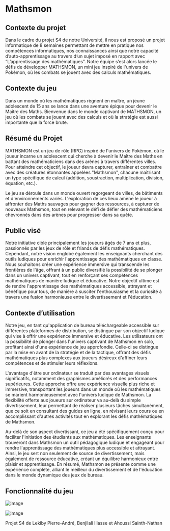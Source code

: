 # Mathsmon

##  Contexte du projet

Dans le cadre du projet S4 de notre Université,
il nous est proposé un projet informatique de 8 semaines permettant de mettre en pratique nos compétences informatiques, 
nos connaissances ainsi que notre capacité d’auto-apprentissage au travers d’un sujet imposé en rapport avec “L’apprentissage des mathématiques”.
Notre équipe s’est alors lancée le défis de développer MATHSMON, un mini jeu inspiré de l'univers de Pokémon, où les combats se jouent avec des calculs mathématiques.

##  Contexte du jeu

Dans un monde où les mathématiques règnent en maître, un jeune adolescent de 15 ans se lance dans une aventure épique pour devenir le Maître des Maths. Bienvenue dans le monde captivant de MATHSMON, un jeu où les combats se jouent avec des calculs et où la stratégie est aussi importante que la force brute.

## Résumé du Projet

MATHSMON est un jeu de rôle (RPG) inspiré de l'univers de Pokémon, où le joueur incarne un adolescent qui cherche à devenir le Maître des Maths en battant des mathématiciens dans des arènes à travers différentes villes. Pour atteindre cet objectif, le joueur devra capturer, entraîner et combattre avec des créatures étonnantes appelées "Mathsmon", chacune maîtrisant un type spécifique de calcul (addition, soustraction, multiplication, division, équation, etc.).

Le jeu se déroule dans un monde ouvert regorgeant de villes, de bâtiments et d'environnements variés. L'exploration de ces lieux amène le joueur à affronter des Maths sauvages pour gagner des ressources, à capturer de nouveaux Mathsmon, tout en relevant le défi de défier des mathématiciens chevronnés dans des arènes pour progresser dans sa quête.

##  Public visé

Notre initiative cible principalement les joueurs âgés de 7 ans et plus, passionnés par les jeux de rôle et friands de défis mathématiques. Cependant, notre vision englobe également les enseignants cherchant des outils ludiques pour enrichir l'apprentissage des mathématiques en classe. Nous souhaitons créer une expérience immersive qui transcende les frontières de l'âge, offrant à un public diversifié la possibilité de se plonger dans un univers captivant, tout en renforçant ses compétences mathématiques de manière ludique et éducative. Notre objectif ultime est de rendre l'apprentissage des mathématiques accessible, attrayant et bénéfique pour tous, de manière à susciter l'enthousiasme et la curiosité à travers une fusion harmonieuse entre le divertissement et l'éducation.

##  Contexte d’utilisation

Notre jeu, en tant qu'application de bureau téléchargeable accessible sur différentes plateformes de distribution, se distingue par son objectif ludique qui vise à offrir une expérience immersive et éducative. Les utilisateurs ont la possibilité de plonger dans l'univers captivant de Mathsmon en solo, profitant ainsi d'une expérience de jeu approfondie. Celle-ci se distingue par la mise en avant de la stratégie et de la tactique, offrant des défis mathématiques plus complexes aux joueurs désireux d'affiner leurs compétences et de stimuler leurs réflexions.

L'avantage d'être sur ordinateur se traduit par des avantages visuels significatifs, notamment des graphismes améliorés et des performances supérieures. Cette approche offre une expérience visuelle plus riche et immersive, transportant les joueurs dans un monde où les mathématiques se marient harmonieusement avec l'univers ludique de Mathsmon. La flexibilité offerte aux joueurs sur ordinateur va au-delà du simple divertissement, leur permettant de réaliser plusieurs tâches simultanément, que ce soit en consultant des guides en ligne, en révisant leurs cours ou en accomplissant d'autres activités tout en explorant les défis mathématiques de Mathsmon.

Au-delà de son aspect divertissant, ce jeu a été spécifiquement conçu pour faciliter l'initiation des étudiants aux mathématiques. Les enseignants trouveront dans Mathsmon un outil pédagogique ludique et engageant pour rendre l'apprentissage des mathématiques plus accessible et attrayant. Ainsi, le jeu sert non seulement de source de divertissement, mais également de ressource éducative, créant un équilibre harmonieux entre plaisir et apprentissage. En résumé, Mathsmon se présente comme une expérience complète, alliant le meilleur du divertissement et de l'éducation dans le monde dynamique des jeux de bureau.

##  Fonctionnalité du jeu 

![image](https://github.com/sainth-nathan-ahoussi/Mathsmon/assets/148043415/49e75688-c688-4f84-a866-3eb0ecc70c2c)

![image](https://github.com/sainth-nathan-ahoussi/Mathsmon/assets/148043415/199f66d6-ad76-4d21-9d27-25bf5c4060cf)



Projet S4 de Lekiby Pierre-André, Benjilali Iliasse et Ahoussi Sainth-Nathan
